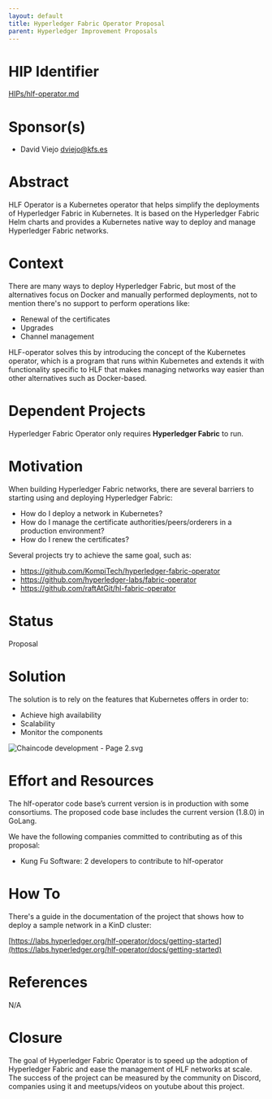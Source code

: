 ```yaml
---
layout: default
title: Hyperledger Fabric Operator Proposal
parent: Hyperledger Improvement Proposals
---
```


# HIP Identifier
[HIPs/hlf-operator.md](./hlf-operator.md)

# Sponsor(s)

- David Viejo [dviejo@kfs.es](mailto:dviejo@kfs.es)

# Abstract

HLF Operator is a Kubernetes operator that helps simplify the deployments of Hyperledger Fabric in Kubernetes. It is based on the Hyperledger Fabric Helm charts and provides a Kubernetes native way to deploy and manage Hyperledger Fabric networks.

# Context

There are many ways to deploy Hyperledger Fabric, but most of the alternatives focus on Docker and manually performed deployments, not to mention there's no support to perform operations like:

- Renewal of the certificates
- Upgrades
- Channel management

HLF-operator solves this by introducing the concept of the Kubernetes operator, which is a program that runs within Kubernetes and extends it with functionality specific to HLF that makes managing networks way easier than other alternatives such as Docker-based.

# Dependent Projects

Hyperledger Fabric Operator only requires **Hyperledger Fabric** to run.

# Motivation

When building Hyperledger Fabric networks, there are several barriers to starting using and deploying Hyperledger Fabric:

- How do I deploy a network in Kubernetes?
- How do I manage the certificate authorities/peers/orderers in a production environment?
- How do I renew the certificates?

Several projects try to achieve the same goal, such as:

- https://github.com/KompiTech/hyperledger-fabric-operator
- https://github.com/hyperledger-labs/fabric-operator
- https://github.com/raftAtGit/hl-fabric-operator

# Status

Proposal

# Solution

The solution is to rely on the features that Kubernetes offers in order to:

- Achieve high availability
- Scalability
- Monitor the components

![Chaincode development - Page 2.svg](https://s3-us-west-2.amazonaws.com/secure.notion-static.com/68971bab-6c4d-4b0c-8c5e-3234257b4c51/Chaincode_development_-_Page_2.svg)

# Effort and Resources

The hlf-operator code base’s current version is in production with some consortiums. The proposed code base includes the current version (1.8.0) in GoLang.

We have the following companies committed to contributing as of this proposal:

- Kung Fu Software: 2 developers to contribute to hlf-operator

# How To

There's a guide in the documentation of the project that shows how to deploy a sample network in a KinD cluster:

[https://labs.hyperledger.org/hlf-operator/docs/getting-started](https://labs.hyperledger.org/hlf-operator/docs/getting-started)

# References

N/A

# Closure

The goal of Hyperledger Fabric Operator is to speed up the adoption of Hyperledger Fabric and ease the management of HLF networks at scale. The success of the project can be measured by the community on Discord, companies using it and meetups/videos on youtube about this project.